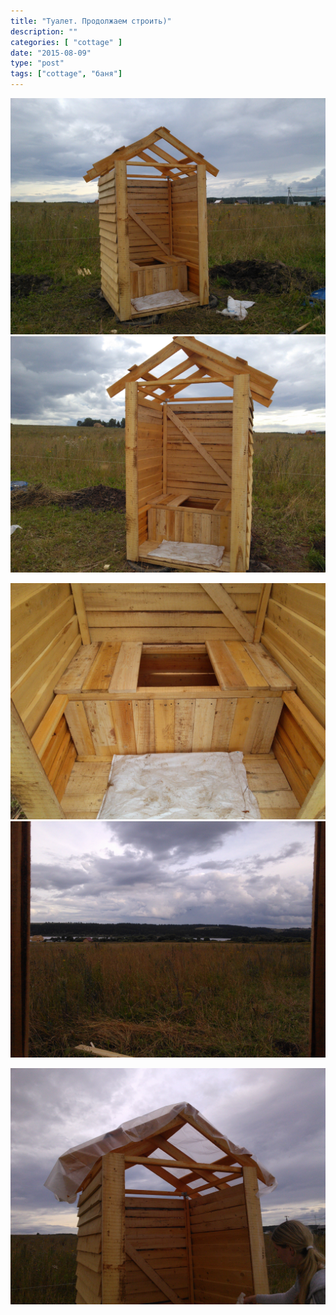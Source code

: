 ```yaml
---
title: "Туалет. Продолжаем строить)"
description: ""
categories: [ "cottage" ]
date: "2015-08-09"
type: "post"
tags: ["cottage", "баня"]
---
```


![](20150809_185048.jpg)  ![](20150809_185058.jpg)

![](20150809_185105.jpg)  ![Видок из туалета, что надо)](20150809_185120.jpg)

![](20150809_185907.jpg)
